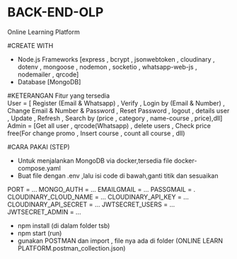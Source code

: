 # BACK-END-OLP
Online Learning Platform

#CREATE WITH <br />
- Node.js Frameworks [express , bcrypt , jsonwebtoken , cloudinary , dotenv , mongoose , nodemon , socketio , whatsapp-web-js , nodemailer , qrcode] <br />
- Database [MongoDB] <br />

#KETERANGAN
Fitur yang tersedia <br />
User = [ Register (Email & Whatsapp) , Verify , Login by (Email & Number) , Change Email & Number & Password , Reset Password , logout , details user , Update , Refresh , Search by (price , category , name-course , price),dll] <br />
Admin = [Get all user , qrcode(Whatsapp) , delete users , Check price free(For change promo , Insert course , count all course , dll) <br />

#CARA PAKAI (STEP)
- Untuk menjalankan MongoDB via docker,tersedia file docker-compose.yaml
- Buat file dengan .env ,lalu isi code di bawah,ganti titik dan sesuaikan

PORT = ...
MONGO_AUTH = ...
EMAILGMAIL = ...
PASSGMAIL = .
CLOUDINARY_CLOUD_NAME = ...
CLOUDINARY_API_KEY = ...
CLOUDINARY_API_SECRET = ...
JWTSECRET_USERS = ...
JWTSECRET_ADMIN = ...

- npm install (di dalam folder tsb) 
- npm start (run)
- gunakan POSTMAN dan import , file nya ada di folder (ONLINE LEARN PLATFORM.postman_collection.json)
